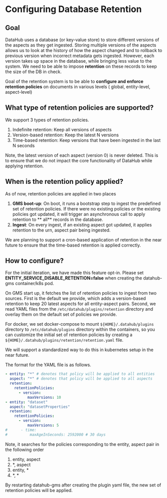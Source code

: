 # Configuring Database Retention

## Goal

DataHub uses a database (or key-value store) to store different versions of the aspects as they get ingested. Storing
multiple versions of the aspects allows us to look at the history of how the aspect changed and to rollback to previous
version when incorrect metadata gets ingested. However, each version takes up space in the database, while bringing less
value to the system. We need to be able to impose **retention** on these records to keep the size of the DB in check.

Goal of the retention system is to be able to **configure and enforce retention policies** on documents in various
levels (
global, entity-level, aspect-level)

## What type of retention policies are supported?

We support 3 types of retention policies.

1. Indefinite retention: Keep all versions of aspects
2. Version-based retention: Keep the latest N versions
3. Time-based retention: Keep versions that have been ingested in the last N seconds

Note, the latest version of each aspect (version 0) is never deleted. This is to ensure that we do not impact the core
functionality of DataHub while applying retention.

## When is the retention policy applied?

As of now, retention policies are applied in two places

1. **GMS boot-up**: On boot, it runs a bootstrap step to ingest the predefined set of retention policies. If there were
   no existing policies or the existing policies got updated, it will trigger an asynchronous call to apply retention
   to **
   all** records in the database.
2. **Ingest**: On every ingest, if an existing aspect got updated, it applies retention to the urn, aspect pair being
   ingested.

We are planning to support a cron-based application of retention in the near future to ensure that the time-based
retention is applied correctly.

## How to configure?

For the initial iteration, we have made this feature opt-in. Please set **ENTITY_SERVICE_DISABLE_RETENTION=false** when
creating the datahub-gms container/k8s pod.

On GMS start up, it fetches the list of retention policies to ingest from two sources. First is the default we provide,
which adds a version-based retention to keep 20 latest aspects for all entity-aspect pairs. Second, we read YAML files
from the `/etc/datahub/plugins/retention` directory and overlay them on the default set of policies we provide.

For docker, we set docker-compose to mount `${HOME}/.datahub/plugins` directory to `/etc/datahub/plugins` directory
within the containers, so you can customize the initial set of retention policies by creating
a `${HOME}/.datahub/plugins/retention/retention.yaml` file.

We will support a standardized way to do this in kubernetes setup in the near future. 

The format for the YAML file is as follows. 

```yaml
- entity: "*" # denotes that policy will be applied to all entities
  aspect: "*" # denotes that policy will be applied to all aspects
  retention:
    retentionPolicies:
      - version:
          maxVersions: 10
- entity: "dataset"
  aspect: "datasetProperties"
  retention:
    retentionPolicies:
      - version:
          maxVersions: 5
#      - time:
#          maxAgeInSeconds: 2592000 # 30 days
```

Note, it searches for the policies corresponding to the entity, aspect pair in the following order
1. entity, aspect
2. *, aspect
3. entity, *
4. *, *

By restarting datahub-gms after creating the plugin yaml file, the new set of retention policies will be applied. 